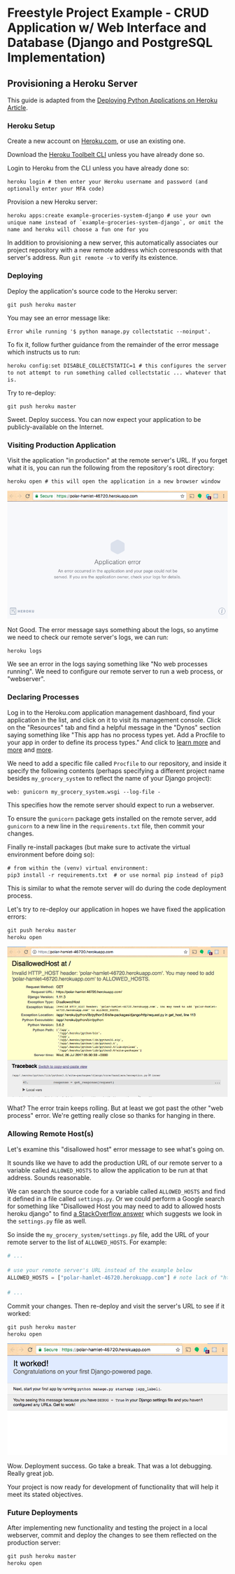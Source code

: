 # Freestyle Project Example - CRUD Application w/ Web Interface and Database (Django and PostgreSQL Implementation)

## Provisioning a Heroku Server

This guide is adapted from the [Deploying Python Applications on Heroku Article](https://devcenter.heroku.com/articles/deploying-python).

### Heroku Setup

Create a new account on [Heroku.com](https://heroku.com), or use an existing one.

Download the [Heroku Toolbelt CLI](https://devcenter.heroku.com/articles/heroku-cli) unless you have already done so.

Login to Heroku from the CLI unless you have already done so:

```shell
heroku login # then enter your Heroku username and password (and optionally enter your MFA code)
```

Provision a new Heroku server:

```shell
heroku apps:create example-groceries-system-django # use your own unique name instead of `example-groceries-system-django`, or omit the name and heroku will choose a fun one for you
```

In addition to provisioning a new server, this automatically associates our project repository with a new remote address which corresponds with that server's address. Run `git remote -v` to verify its existence.

### Deploying

Deploy the application's source code to the Heroku server:

```shell
git push heroku master
```

You may see an error message like:

    Error while running '$ python manage.py collectstatic --noinput'.

To fix it, follow further guidance from the remainder of the error message which instructs us to run:

```shell
heroku config:set DISABLE_COLLECTSTATIC=1 # this configures the server to not attempt to run something called collectstatic ... whatever that is.
```

Try to re-deploy:

```shell
git push heroku master
```

Sweet. Deploy success. You can now expect your application to be publicly-available on the Internet.

### Visiting Production Application

Visit the application "in production" at the remote server's URL. If you forget what it is, you can run the following from the repository's root directory:

```shell
heroku open # this will open the application in a new browser window
```

![a screenshot of a webpage located at https://polar-hamlet-46720.herokuapp.com/. it displays an error message including content "An error occurred in the application and your page could not be served. If you are the application owner, check your logs for details."](application-error.png)

Not Good. The error message says something about the logs, so anytime we need to check our remote server's logs, we can run:

```shell
heroku logs
```

We see an error in the logs saying something like "No web processes running". We need to configure our remote server to run a web process, or "webserver".

### Declaring Processes

Log in to the Heroku.com application management dashboard, find your application in the list, and click on it to visit its management console. Click on the "Resources" tab and find a helpful message in the "Dynos" section saying something like "This app has no process types yet. Add a Procfile to your app in order to define its process types." And click to [learn more](https://devcenter.heroku.com/articles/procfile) and [more](https://devcenter.heroku.com/articles/python-support#process-types) and [more](https://devcenter.heroku.com/articles/django-app-configuration).

We need to add a specific file called `Procfile` to our repository, and inside it specify the following contents (perhaps specifying a different project name besides `my_grocery_system` to reflect the name of your Django project):

    web: gunicorn my_grocery_system.wsgi --log-file -

This specifies how the remote server should expect to run a webserver.

To ensure the `gunicorn` package gets installed on the remote server, add `gunicorn` to a new line in the `requirements.txt` file, then commit your changes.

Finally re-install packages (but make sure to activate the virtual environment before doing so):

```shell
# from within the (venv) virtual environment:
pip3 install -r requirements.txt  # or use normal pip instead of pip3
```

This is similar to what the remote server will do during the code deployment process.

Let's try to re-deploy our application in hopes we have fixed the application errors:

```shell
git push heroku master
heroku open
```

![a screenshot of a webpage located at https://polar-hamlet-46720.herokuapp.com/. it displays an error message including content "DisallowedHost at /Invalid HTTP_HOST header: 'polar-hamlet-46720.herokuapp.com'. You may need to add 'polar-hamlet-46720.herokuapp.com' to ALLOWED_HOSTS."](disallowed-host.png)

What? The error train keeps rolling. But at least we got past the other "web process" error. We're getting really close so thanks for hanging in there.

### Allowing Remote Host(s)

Let's examine this "disallowed host" error message to see what's going on.

It sounds like we have to add the production URL of our remote server to a variable called `ALLOWED_HOSTS` to allow the application to be run at that address. Sounds reasonable.

We can search the source code for a variable called `ALLOWED_HOSTS` and find it defined in a file called `settings.py`. Or we could perform a Google search for something like "Disallowed Host you may need to add to allowed hosts heroku django" to find [a StackOverflow answer](https://stackoverflow.com/a/40667600/670433) which suggests we look in the `settings.py` file as well.

So inside the `my_grocery_system/settings.py` file, add the URL of your remote server to the list of `ALLOWED_HOSTS`. For example:

```python
# ...

# use your remote server's URL instead of the example below
ALLOWED_HOSTS = ["polar-hamlet-46720.herokuapp.com"] # note lack of "https://" prefix

# ...
```

Commit your changes. Then re-deploy and visit the server's URL to see if it worked:

```shell
git push heroku master
heroku open
```

![a screenshot of a webpage located at https://polar-hamlet-46720.herokuapp.com/. it displays a message including content "it worked"](it-works-in-production.png)

Wow. Deployment success. Go take a break. That was a lot debugging. Really great job.

Your project is now ready for development of functionality that will help it meet its stated objectives.

### Future Deployments

After implementing new functionality and testing the project in a local webserver, commit and deploy the changes to see them reflected on the production server:

```shell
git push heroku master
heroku open
```
